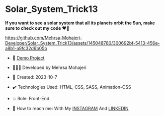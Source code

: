 # Solar_System_Trick13

**If you want to see a solar system that all its planets orbit the Sun, make sure to check out my code ♥️🌌**
 
https://github.com/Mehrsa-Mohajeri-Developer/Solar_System_Trick13/assets/145048780/300692bf-5413-456e-a8b1-a9fc32d6b05b

- 🔗 [Demo Project](https://mehrsa-mohajeri-developer.github.io/Solar_System_Trick13/)
  
- 👩🏻‍💻 Developed by Mehrsa Mohajeri

- 📆 Created: 2023-10-7

- ✔️ Technologies Used: HTML, CSS, SASS, Animation-CSS

- 💥 Role: Front-End

- 📲 How to reach me: With My [INSTAGRAM](https://www.instagram.com/mehrsa_mohajeri_developer) And [LINKEDIN](https://www.linkedin.com/in/mehrsa-mohajeri-developer)
